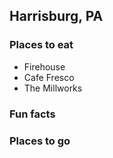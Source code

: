 ## Harrisburg, PA

### Places to eat
-   Firehouse
-   Cafe Fresco
-   The Millworks

### Fun facts

### Places to go

